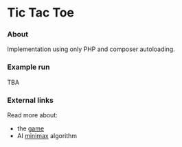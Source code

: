 # Tic Tac Toe

### About

Implementation using only PHP and composer autoloading.

### Example run
TBA

### External links
Read more about:
- the [game](https://en.wikipedia.org/wiki/Tic-tac-toe)
- AI [minimax](https://en.wikipedia.org/wiki/Minimax) algorithm
